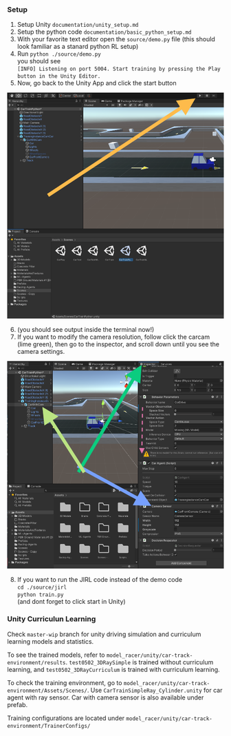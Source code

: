 ### Setup

1. Setup Unity `documentation/unity_setup.md`
2. Setup the python code `documentation/basic_python_setup.md`
3. With your favorite text editor open the `source/demo.py` file (this should look familiar as a stanard python RL setup)
4. Run `python ./source/demo.py`<br>you should see <br>`[INFO] Listening on port 5004. Start training by pressing the Play button in the Unity Editor.`
5. Now, go back to the Unity App and click the start button
<img src="/documentation/images/car_track_scene_ready_to_start.png" alt="description">

6. (you should see output inside the terminal now!)
7. If you want to modify the camera resolution, follow click the carcam (lime green), then go to the inspector, and scroll down until you see the camera settings.
<img src="/documentation/images/camera_sensor.png" alt="description">

8. If you want to run the JIRL code instead of the demo code<br> `cd ./source/jirl`<br> `python train.py`<br> (and dont forget to click start in Unity)

### Unity Curriculun Learning
Check `master-wip` branch for unity driving simulation and curriculum learning models and statistics.<p>
To see the trained models, refer to `model_racer/unity/car-track-environment/results`. `test0502_3DRaySimple` is trained without curriculum learning, and `test0502_3DRayCurriculum` is trained with curriculum learning. <p>
To check the training environment, go to `model_racer/unity/car-track-environment/Assets/Scenes/`. Use `CarTrainSimpleRay_Cylinder.unity` for car agent with ray sensor. Car with camera sensor is also available under prefab.<p>
Training configurations are located under `model_racer/unity/car-track-environment/TrainerConfigs/`<p>
